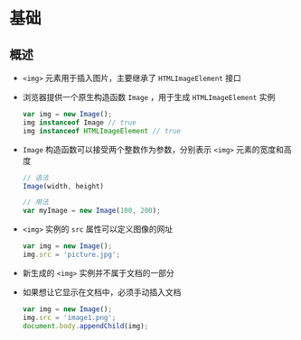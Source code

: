 # 基础

## 概述

- `<img>` 元素用于插入图片，主要继承了 `HTMLImageElement` 接口

- 浏览器提供一个原生构造函数 `Image` ，用于生成 `HTMLImageElement` 实例

    ```js
    var img = new Image();
    img instanceof Image // true
    img instanceof HTMLImageElement // true
    ```

- `Image` 构造函数可以接受两个整数作为参数，分别表示 `<img>` 元素的宽度和高度

    ```js
    // 语法
    Image(width, height)

    // 用法
    var myImage = new Image(100, 200);
    ```

- `<img>` 实例的 `src` 属性可以定义图像的网址

    ```js
    var img = new Image();
    img.src = 'picture.jpg';
    ```

- 新生成的 `<img>` 实例并不属于文档的一部分

- 如果想让它显示在文档中，必须手动插入文档

    ```js
    var img = new Image();
    img.src = 'image1.png';
    document.body.appendChild(img);
    ```

